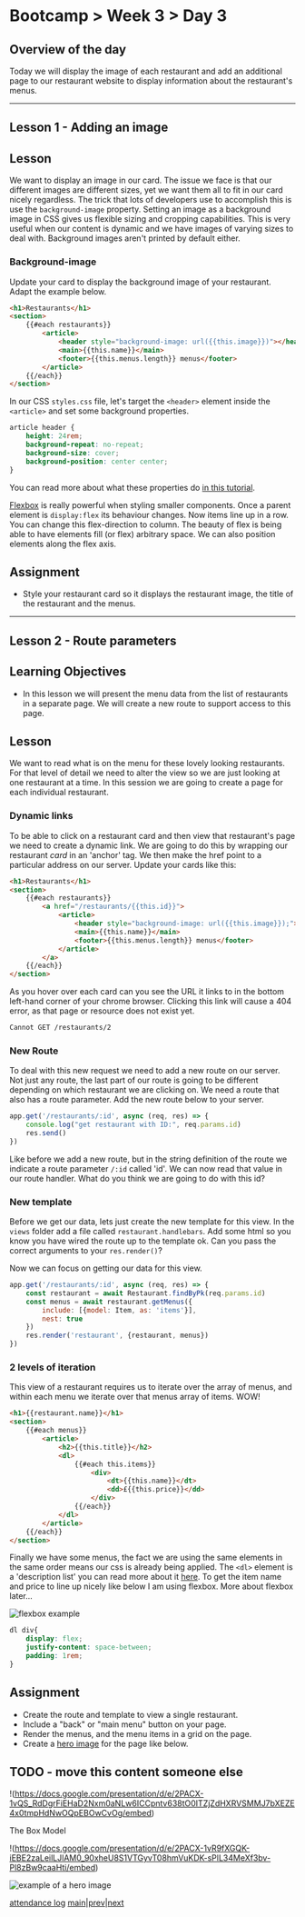 # Bootcamp > Week 3 > Day 3

## Overview of the day
Today we will display the image of each restaurant and add an additional page to our restaurant website to display information about the restaurant's menus.

----

## Lesson 1 - Adding an image

## Lesson

We want to display an image in our card. The issue we face is that our different images are different sizes, yet we want them all to fit in our card nicely regardless. The trick that lots of developers use to accomplish this is use the `background-image` property. Setting an image as a background image in CSS gives us flexible sizing and cropping capabilities. This is very useful when our content is dynamic and we have images of varying sizes to deal with. Background images aren't printed by default either.

### Background-image

Update your card to display the background image of your restaurant. Adapt the example below.

```html
<h1>Restaurants</h1>
<section>
    {{#each restaurants}}
        <article>
            <header style="background-image: url({{this.image}})"></header>
            <main>{{this.name}}</main>
            <footer>{{this.menus.length}} menus</footer>
        </article>
    {{/each}}
</section>
```
In our CSS `styles.css` file, let's target the `<header>` element inside the `<article>` and set some background properties.
```css
article header {
    height: 24rem;
    background-repeat: no-repeat;
    background-size: cover;
    background-position: center center;
}
```
You can read more about what these properties do [in this tutorial](https://www.w3schools.com/cssref/pr_background-repeat.asp).

[Flexbox](https://www.w3schools.com/css/css3_flexbox.asp) is really powerful when styling smaller components. Once a parent element is `display:flex` its behaviour changes. Now items line up in a row. You can change this flex-direction to column. The beauty of flex is being able to have elements fill (or flex) arbitrary space. We can also position elements along the flex axis.

## Assignment

* Style your restaurant card so it displays the restaurant image, the title of the restaurant and the menus.

----

## Lesson 2 - Route parameters

## Learning Objectives

* In this lesson we will present the menu data from the list of restaurants in a separate page. We will create a new route to support access to this page. 

## Lesson

We want to read what is on the menu for these lovely looking restaurants. For that level of detail we need to alter the view so we are just looking at one restaurant at a time. In this session we are going to create a page for each individual restaurant.

### Dynamic links

To be able to click on a restaurant card and then view that restaurant's page we need to create a dynamic link. We are going to do this by wrapping our restaurant _card_ in an 'anchor' tag. We then make the href point to a particular address on our server. Update your cards like this:

```html
<h1>Restaurants</h1>
<section>
    {{#each restaurants}}
        <a href="/restaurants/{{this.id}}">
            <article>
                <header style="background-image: url({{this.image}});">
                <main>{{this.name}}</main>
                <footer>{{this.menus.length}} menus</footer>
            </article>
        </a>
    {{/each}}
</section>
```
As you hover over each card can you see the URL it links to in the bottom left-hand corner of your chrome browser. Clicking this link will cause a 404 error, as that page or resource does not exist yet.

```sh
Cannot GET /restaurants/2
```

### New Route

To deal with this new request we need to add a new route on our server. Not just any route, the last part of our route is going to be different depending on which restaurant we are clicking on. We need a route that also has a route parameter. Add the new route below to your server.

```javascript
app.get('/restaurants/:id', async (req, res) => {
    console.log("get restaurant with ID:", req.params.id)
    res.send()
})
```
Like before we add a new route, but in the string definition of the route we indicate a route parameter `/:id` called 'id'. We can now read that value in our route handler. What do you think we are going to do with this id?

### New template

Before we get our data, lets just create the new template for this view. In the `views` folder add a file called `restaurant.handlebars`. Add some html so you know you have wired the route up to the template ok. Can you pass the correct arguments to your `res.render()`?

Now we can focus on getting our data for this view.

```javascript
app.get('/restaurants/:id', async (req, res) => {
    const restaurant = await Restaurant.findByPk(req.params.id)
    const menus = await restaurant.getMenus({
        include: [{model: Item, as: 'items'}],
        nest: true
    })
    res.render('restaurant', {restaurant, menus})
})
```
### 2 levels of iteration

This view of a restaurant requires us to iterate over the array of menus, and within each menu we iterate over that menus array of items. WOW!

```html
<h1>{{restaurant.name}}</h1>
<section>
    {{#each menus}}
        <article>
            <h2>{{this.title}}</h2>
            <dl>
                {{#each this.items}}
                    <div>
                        <dt>{{this.name}}</dt>
                        <dd>£{{this.price}}</dd>
                    </div>
                {{/each}}
            </dl>
        </article>
    {{/each}}
</section>
```
Finally we have some menus, the fact we are using the same elements in the same order means our css is already being applied. The `<dl>` element is a 'description list' you can read more about it [here](https://developer.mozilla.org/en-US/docs/Web/HTML/Element/dl). To get the item name and price to line up nicely like below I am using flexbox. More about flexbox later...

![flexbox example](https://user-images.githubusercontent.com/4499581/95021384-9caed100-0668-11eb-9fbc-9d93ea06a54b.jpg)

```css
dl div{
    display: flex;
    justify-content: space-between;
    padding: 1rem;
}
```

## Assignment

* Create the route and template to view a single restaurant.
* Include a "back" or "main menu" button on your page.
* Render the menus, and the menu items in a grid on the page.
* Create a [hero image](https://www.w3schools.com/howto/howto_css_hero_image.asp) for the page like below.

## TODO - move this content someone else

!(https://docs.google.com/presentation/d/e/2PACX-1vQS_RdDgrFiEHaD2Nxm0aNLw6ICCpntv638tO0ITZjZdHXRVSMMJ7bXEZE4x0tmpHdNwOQpEBOwCvOg/embed)

The Box Model

!(https://docs.google.com/presentation/d/e/2PACX-1vR9fXGQK-iEBE2zaLeilLJlAM0_90xheU8S1VTGyvT08hmVuKDK-sPlL34MeXf3bv-Pl8zBw9caaHti/embed)

![example of a hero image](https://user-images.githubusercontent.com/4499581/95021581-adac1200-0669-11eb-84da-cfdf9befc65c.jpg)

[attendance log](https://platform.multiverse.io/apprentice/attendance-log/165)
[main](/swe)|[prev](/swe/bootcamp/wk3/day2.html)|[next](/swe/bootcamp/wk3/day4.html)